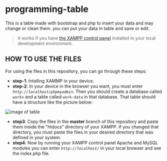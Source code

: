# programming-table
This is a table made with bootstrap and php to insert your data and may change or clean them.
you can put your data in table and save or edit.
> It works if you have [the XAMPP control panel](https://www.apachefriends.org) installed in your local development environment.
## HOW TO USE THE FILES
For using the files in this repository, you can go through these steps:
* **step-1**: Intalling XAMMP in your device.
* **step-2**: In your device in the browser you want, you must enter _`http://localhost/phpmyadmin`_. Then you should create a database called `works` and a table called `work-data` in that database. That table should have a structure like the picture below:


![image of table](https://live.staticflickr.com/65535/52240585339_009ed5abdf_z.jpg)

* **step3**: Copy the files in the **master** branch of this repository and paste them inside the "htdocs" directory of your XAMPP. If you changed that directory, you must paste the files in your desired directory that was defined in your system.
*  **step4**: Now by running your XAMPP control panel Apache and MySQL modules you can enter _`http://localhost/`_ in your local browser and see the index.php file.
